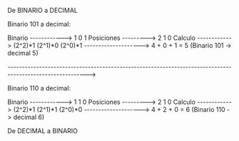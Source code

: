 De BINARIO a DECIMAL

Binario 101 a decimal:

Binario ------------>       1              0               1
Posiciones --------->       2              1               0
Calculo ------------>     (2^2)*1       (2^1)*0         (2^0)*1
-------------------->       4       +      0       +       1       =        5   (Binario 101 -> decimal 5)

---------------------------------------------------------------------------------------------------------->

Binario 110 a decimal:

Binario ------------>       1              1               0
Posiciones --------->       2              1               0
Calculo ------------>     (2^2)*1       (2^1)*1         (2^0)*0
-------------------->       4       +      2       +       0       =        6   (Binario 110 -> decimal 6)



De DECIMAL a BINARIO